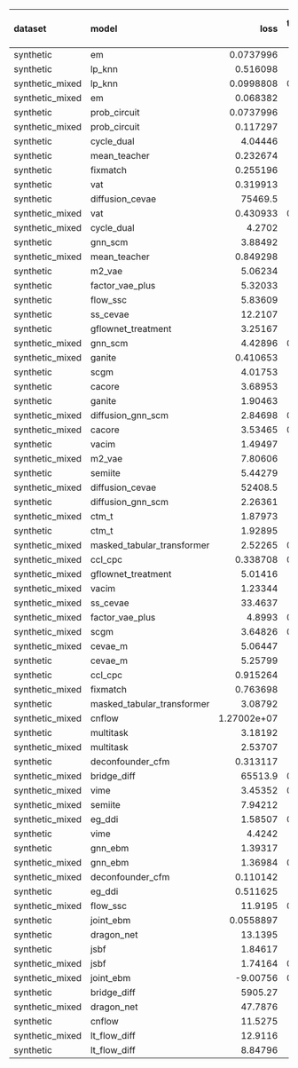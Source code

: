 | dataset         | model                      |            loss |   treatment accuracy |     outcome rmse |   outcome rmse labelled |   outcome rmse unlabelled |
|:----------------|:---------------------------|----------------:|---------------------:|-----------------:|------------------------:|--------------------------:|
| synthetic       | em                         |     0.0737996   |             0        |      0           |             0           |               0           |
| synthetic       | lp_knn                     |     0.516098    |             0.7      |      0           |             0           |               0           |
| synthetic_mixed | lp_knn                     |     0.0998808   |             0.909091 |      0           |             0           |               0           |
| synthetic_mixed | em                         |     0.068382    |             0        |      0           |             0           |               0           |
| synthetic       | prob_circuit               |     0.0737996   |             1        |      0.0985023   |             0.0985023   |               0           |
| synthetic_mixed | prob_circuit               |     0.117297    |             1        |      0.111319    |             0.0767366   |               0.132294    |
| synthetic       | cycle_dual                 |     4.04446     |             1        |      0.34331     |             0.34331     |               0           |
| synthetic       | mean_teacher               |     0.232674    |             0.82     |      0.437132    |             0.437132    |               0           |
| synthetic       | fixmatch                   |     0.255196    |             1        |      0.45159     |             0.45159     |               0           |
| synthetic       | vat                        |     0.319913    |             1        |      0.521393    |             0.521393    |               0           |
| synthetic       | diffusion_cevae            | 75469.5         |             0.78     |      0.687849    |             0.687849    |               0           |
| synthetic_mixed | vat                        |     0.430933    |             0.966667 |      0.811694    |             0.530987    |               1.0943      |
| synthetic_mixed | cycle_dual                 |     4.2702      |             1        |      0.819199    |             0.597058    |               0.950346    |
| synthetic       | gnn_scm                    |     3.88492     |             0.66     |      0.85877     |             0.85877     |               0           |
| synthetic_mixed | mean_teacher               |     0.849298    |             0.82     |      0.899942    |             0.767643    |               0.966183    |
| synthetic       | m2_vae                     |     5.06234     |             1        |      0.919051    |             0.919051    |               0           |
| synthetic       | factor_vae_plus            |     5.32033     |             0.68     |      0.936565    |             0.936565    |               0           |
| synthetic       | flow_ssc                   |     5.83609     |             0.98     |      0.96423     |             0.96423     |               0           |
| synthetic       | ss_cevae                   |    12.2107      |             1        |      0.967896    |             0.967896    |               0           |
| synthetic       | gflownet_treatment         |     3.25167     |             0.38     |      0.981191    |             0.981191    |               0           |
| synthetic_mixed | gnn_scm                    |     4.42896     |             0.763333 |      1.02741     |             1.02954     |               1.03428     |
| synthetic_mixed | ganite                     |     0.410653    |             0.95     |      1.04711     |             0.319806    |               1.37287     |
| synthetic       | scgm                       |     4.01753     |             0.48     |      1.04829     |             1.04829     |               0           |
| synthetic       | cacore                     |     3.68953     |             0.84     |      1.05206     |             1.05206     |               0           |
| synthetic       | ganite                     |     1.90463     |             0.94     |      1.07157     |             1.07157     |               0           |
| synthetic_mixed | diffusion_gnn_scm          |     2.84698     |             0.676667 |      1.07492     |             1.20085     |               1.04362     |
| synthetic_mixed | cacore                     |     3.53465     |             0.886667 |      1.08748     |             0.944262    |               1.15291     |
| synthetic       | vacim                      |     1.49497     |             0.54     |      1.0884      |             1.0884      |               0           |
| synthetic_mixed | m2_vae                     |     7.80606     |             0.96     |      1.11002     |             1.09251     |               1.16807     |
| synthetic       | semiite                    |     5.44279     |             0.7      |      1.11695     |             1.11695     |               0           |
| synthetic_mixed | diffusion_cevae            | 52408.5         |             0.75     |      1.13307     |             0.85056     |               1.2947      |
| synthetic       | diffusion_gnn_scm          |     2.26361     |             0.66     |      1.13614     |             1.13614     |               0           |
| synthetic_mixed | ctm_t                      |     1.87973     |             0.7      |      1.15591     |             1.23368     |               1.07593     |
| synthetic       | ctm_t                      |     1.92895     |             0.46     |      1.16302     |             1.16302     |               0           |
| synthetic_mixed | masked_tabular_transformer |     2.52265     |             0.795714 |      1.17575     |             1.19394     |               1.18739     |
| synthetic_mixed | ccl_cpc                    |     0.338708    |             0.866667 |      1.19003     |             0.968456    |               1.2567      |
| synthetic_mixed | gflownet_treatment         |     5.01416     |             0.29     |      1.20049     |             1.06        |               1.26625     |
| synthetic_mixed | vacim                      |     1.23344     |             0.6      |      1.21425     |             0.998246    |               1.278       |
| synthetic_mixed | ss_cevae                   |    33.4637      |             0.96     |      1.22505     |             1.03009     |               1.31723     |
| synthetic_mixed | factor_vae_plus            |     4.8993      |             0.786667 |      1.23137     |             0.985144    |               1.31283     |
| synthetic_mixed | scgm                       |     3.64826     |             0.786667 |      1.2358      |             1.05637     |               1.33324     |
| synthetic_mixed | cevae_m                    |     5.06447     |             0.92     |      1.24355     |             0.939801    |               1.3695      |
| synthetic       | cevae_m                    |     5.25799     |             0.66     |      1.28526     |             1.28526     |               0           |
| synthetic       | ccl_cpc                    |     0.915264    |             0.62     |      1.29718     |             1.29718     |               0           |
| synthetic_mixed | fixmatch                   |     0.763698    |             0.81     |      1.36646     |             0.537316    |               1.75776     |
| synthetic       | masked_tabular_transformer |     3.08792     |             0.48     |      1.40179     |             1.40179     |               0           |
| synthetic_mixed | cnflow                     |     1.27002e+07 |             0.62     |      1.41796     |             1.07771     |               1.60378     |
| synthetic       | multitask                  |     3.18192     |             0.96     |      1.42527     |             1.42527     |               0           |
| synthetic_mixed | multitask                  |     2.53707     |             0.95     |      1.46962     |             1.1503      |               1.6332      |
| synthetic       | deconfounder_cfm           |     0.313117    |             0.48     |      1.50857     |             1.50857     |               0           |
| synthetic_mixed | bridge_diff                | 65513.9         |             0.966667 |      1.51135     |             1.3158      |               1.50498     |
| synthetic_mixed | vime                       |     3.45352     |             0.609524 |      1.51594     |             1.54459     |               1.57107     |
| synthetic_mixed | semiite                    |     7.94212     |             0.71     |      1.52987     |             0.987771    |               1.84222     |
| synthetic_mixed | eg_ddi                     |     1.58507     |             0.713333 |      1.55928     |             1.29673     |               1.71754     |
| synthetic       | vime                       |     4.4242      |             0.48     |      1.57844     |             1.57844     |               0           |
| synthetic       | gnn_ebm                    |     1.39317     |             0.52     |      1.63563     |             1.63563     |               0           |
| synthetic_mixed | gnn_ebm                    |     1.36984     |             0.753333 |      1.64114     |             1.26944     |               1.79647     |
| synthetic_mixed | deconfounder_cfm           |     0.110142    |             0.76     |      1.64923     |             1.2067      |               1.86638     |
| synthetic       | eg_ddi                     |     0.511625    |             0.96     |      1.80291     |             1.80291     |               0           |
| synthetic_mixed | flow_ssc                   |    11.9195      |             0.803333 |      1.8823      |             1.62417     |               2.05491     |
| synthetic       | joint_ebm                  |     0.0558897   |             1        |      1.92695     |             1.92695     |               0           |
| synthetic       | dragon_net                 |    13.1395      |             0.74     |      2.00787     |             2.00787     |               0           |
| synthetic       | jsbf                       |     1.84617     |             0.48     |      2.45101     |             2.45101     |               0           |
| synthetic_mixed | jsbf                       |     1.74164     |             0.786667 |      2.64353     |             1.99492     |               2.68926     |
| synthetic_mixed | joint_ebm                  |    -9.00756     |             0.908333 |      4.44234     |             2.98917     |               5.4518      |
| synthetic       | bridge_diff                |  5905.27        |             0.96     |      6.56824     |             6.56824     |               0           |
| synthetic_mixed | dragon_net                 |    47.7876      |             0.28     |      7.62208     |             4.73667     |               9.16848     |
| synthetic       | cnflow                     |    11.5275      |             0.64     | 317737           |        317737           |               0           |
| synthetic_mixed | lt_flow_diff               |    12.9116      |             1        |      3.26597e+06 |             3.68798e+06 |               1.84444e+06 |
| synthetic       | lt_flow_diff               |     8.84796     |             0.82     |      3.53335e+06 |             3.53335e+06 |               0           |